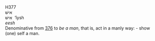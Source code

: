 <body>
  <p>H377<br>  אישׁ  <br> אִישׁ  ‎  ‘ı̂ysh  <br><i>eesh </i><br>Denominative from <a href="h0376.htm">376</a>  to <i>be</i> <i>a</i> <i>man</i>, that is, act in a manly way: - show (one) self a man.<br></p>
 </body>